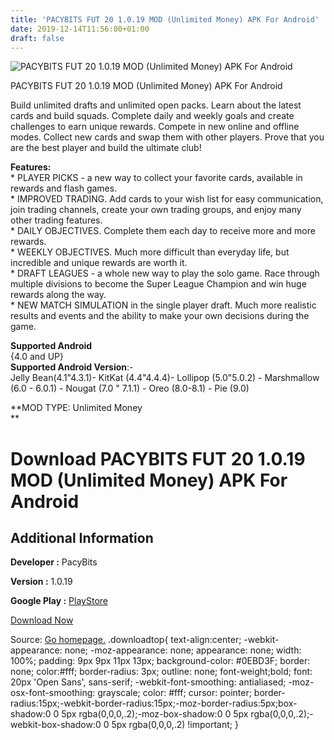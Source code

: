```yaml
---
title: 'PACYBITS FUT 20 1.0.19 MOD (Unlimited Money) APK For Android'
date: 2019-12-14T11:56:00+01:00
draft: false
---
```


![PACYBITS FUT 20 1.0.19 MOD (Unlimited Money) APK For Android](https://i0.wp.com/apkhome.net/wp-content/uploads/2019/11/PACYBITS-FUT-20-1.0.19-MOD-Unlimited-Money.png "PACYBITS FUT 20 1.0.19 MOD (Unlimited Money) APK For Android")

  

PACYBITS FUT 20 1.0.19 MOD (Unlimited Money) APK For Android

Build unlimited drafts and unlimited open packs. Learn about the latest cards and build squads. Complete daily and weekly goals and create challenges to earn unique rewards. Compete in new online and offline modes. Collect new cards and swap them with other players. Prove that you are the best player and build the ultimate club!

**Features:**  
\* PLAYER PICKS - a new way to collect your favorite cards, available in rewards and flash games.  
\* IMPROVED TRADING. Add cards to your wish list for easy communication, join trading channels, create your own trading groups, and enjoy many other trading features.  
\* DAILY OBJECTIVES. Complete them each day to receive more and more rewards.  
\* WEEKLY OBJECTIVES. Much more difficult than everyday life, but incredible and unique rewards are worth it.  
\* DRAFT LEAGUES - a whole new way to play the solo game. Race through multiple divisions to become the Super League Champion and win huge rewards along the way.  
\* NEW MATCH SIMULATION in the single player draft. Much more realistic results and events and the ability to make your own decisions during the game.

**Supported Android**  
{4.0 and UP}  
**Supported Android Version**:-  
Jelly Bean(4.1"4.3.1)- KitKat (4.4"4.4.4)- Lollipop (5.0"5.0.2) - Marshmallow (6.0 - 6.0.1) - Nougat (7.0 " 7.1.1) - Oreo (8.0-8.1) - Pie (9.0)

**MOD TYPE: Unlimited Money  
**

Download PACYBITS FUT 20 1.0.19 MOD (Unlimited Money) APK For Android
=====================================================================

Additional Information
----------------------

**Developer :** PacyBits

**Version :** 1.0.19

**Google Play :** [PlayStore](https://play.google.com/store/apps/details?id=com.pacybits.pacybitsfut20)

  

[Download Now](https://store4app.co/post/pacybits-fut-20-1-0-19-mod-unlimited-money-apk-for-android_1574713784)

  
Source: [Go homepage.](https://store4app.co/post/pacybits-fut-20-1-0-19-mod-unlimited-money-apk-for-android_1574713784) .downloadtop{ text-align:center; -webkit-appearance: none; -moz-appearance: none; appearance: none; width: 100%; padding: 9px 9px 11px 13px; background-color: #0EBD3F; border: none; color:#fff; border-radius: 3px; outline: none; font-weight;bold; font: 20px 'Open Sans', sans-serif; -webkit-font-smoothing: antialiased; -moz-osx-font-smoothing: grayscale; color: #fff; cursor: pointer; border-radius:15px;-webkit-border-radius:15px;-moz-border-radius:5px;box-shadow:0 0 5px rgba(0,0,0,.2);-moz-box-shadow:0 0 5px rgba(0,0,0,.2);-webkit-box-shadow:0 0 5px rgba(0,0,0,.2) !important; }